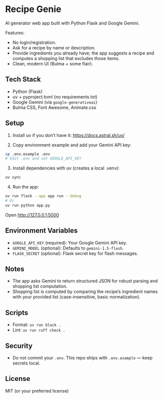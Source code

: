 # Recipe Genie

AI generator web app built with Python Flask and Google Gemini.

Features:
- No login/registration.
- Ask for a recipe by name or description.
- Provide ingredients you already have; the app suggests a recipe and computes a shopping list that excludes those items.
- Clean, modern UI (Bulma + some flair).

## Tech Stack
- Python (Flask)
- uv + pyproject.toml (no requirements.txt)
- Google Gemini (via `google-generativeai`)
- Bulma CSS, Font Awesome, Animate.css

## Setup

1) Install uv if you don’t have it:
   https://docs.astral.sh/uv/

2) Copy environment example and add your Gemini API key:

```bash
cp .env.example .env
# Edit .env and set GOOGLE_API_KEY
```

3) Install dependencies with uv (creates a local .venv):

```bash
uv sync
```

4) Run the app:

```bash
uv run flask --app app run --debug
# Or
uv run python app.py
```

Open http://127.0.0.1:5000

## Environment Variables
- `GOOGLE_API_KEY` (required): Your Google Gemini API key.
- `GEMINI_MODEL` (optional): Defaults to `gemini-1.5-flash`.
- `FLASK_SECRET` (optional): Flask secret key for flash messages.

## Notes
- The app asks Gemini to return structured JSON for robust parsing and shopping list computation.
- Shopping list is computed by comparing the recipe’s ingredient names with your provided list (case-insensitive, basic normalization).

## Scripts
- Format: `uv run black .`
- Lint: `uv run ruff check .`

## Security
- Do not commit your `.env`. This repo ships with `.env.example` — keep secrets local.

## License
MIT (or your preferred license)

